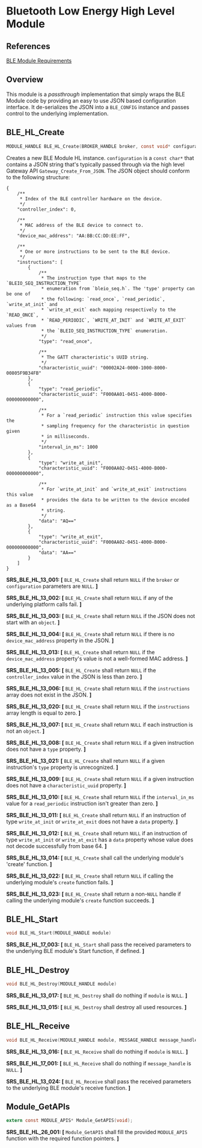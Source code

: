 # Bluetooth Low Energy High Level Module

## References

[BLE Module Requirements](./blemodule_requirements.md)

## Overview

This module is a *passthrough* implementation that simply wraps the BLE Module code by providing an easy to use JSON based configuration interface. It de-serializes the JSON into a `BLE_CONFIG` instance and passes control to the underlying implementation.

## BLE_HL_Create
```c
MODULE_HANDLE BLE_HL_Create(BROKER_HANDLE broker, const void* configuration)
```

Creates a new BLE Module HL instance. `configuration` is a `const char*` that contains a JSON string that's typically passed through via the high level Gateway API `Gateway_Create_From_JSON`. The JSON object should conform to the following structure:

```
{
    /**
     * Index of the BLE controller hardware on the device.
     */
    "controller_index": 0,
    
    /**
     * MAC address of the BLE device to connect to.
     */
    "device_mac_address": "AA:BB:CC:DD:EE:FF",
    
    /**
     * One or more instructions to be sent to the BLE device.
     */
    "instructions": [
        {
            /**
             * The instruction type that maps to the `BLEIO_SEQ_INSTRUCTION_TYPE`
             * enumeration from `bleio_seq.h`. The 'type' property can be one of
             * the following: `read_once`, `read_periodic`, `write_at_init` and
             * `write_at_exit` each mapping respectively to the `READ_ONCE`,
             * `READ_PERIODIC`, `WRITE_AT_INIT` and `WRITE_AT_EXIT` values from
             * the `BLEIO_SEQ_INSTRUCTION_TYPE` enumeration.
             */
            "type": "read_once",
            
            /**
             * The GATT characteristic's UUID string.
             */
            "characteristic_uuid": "00002A24-0000-1000-8000-00805F9B34FB"
        },
        {
            "type": "read_periodic",
            "characteristic_uuid": "F000AA01-0451-4000-B000-000000000000",
            
            /**
             * For a `read_periodic` instruction this value specifies the
             * sampling frequency for the characteristic in question given
             * in milliseconds.
             */
            "interval_in_ms": 1000
        },
        {
            "type": "write_at_init",
            "characteristic_uuid": "F000AA02-0451-4000-B000-000000000000",
            
            /**
             * For `write_at_init` and `write_at_exit` instructions this value
             * provides the data to be written to the device encoded as a Base64
             * string.
             */
            "data": "AQ=="
        },
        {
            "type": "write_at_exit",
            "characteristic_uuid": "F000AA02-0451-4000-B000-000000000000",
            "data": "AA=="
        }
    ]
}
```

**SRS_BLE_HL_13_001: [** `BLE_HL_Create` shall return `NULL` if the `broker` or `configuration` parameters are `NULL`. **]**

**SRS_BLE_HL_13_002: [** `BLE_HL_Create` shall return `NULL` if any of the underlying platform calls fail. **]**

**SRS_BLE_HL_13_003: [** `BLE_HL_Create` shall return `NULL` if the JSON does not start with an `object`. **]**

**SRS_BLE_HL_13_004: [** `BLE_HL_Create` shall return `NULL` if there is no `device_mac_address` property in the JSON. **]**

**SRS_BLE_HL_13_013: [** `BLE_HL_Create` shall return `NULL` if the `device_mac_address` property's value is not a well-formed MAC address. **]**

**SRS_BLE_HL_13_005: [** `BLE_HL_Create` shall return `NULL` if the `controller_index` value in the JSON is less than zero. **]**

**SRS_BLE_HL_13_006: [** `BLE_HL_Create` shall return `NULL` if the `instructions` array does not exist in the JSON. **]**

**SRS_BLE_HL_13_020: [** `BLE_HL_Create` shall return `NULL` if the `instructions` array length is equal to zero. **]**

**SRS_BLE_HL_13_007: [** `BLE_HL_Create` shall return `NULL` if each instruction is not an `object`. **]**

**SRS_BLE_HL_13_008: [** `BLE_HL_Create` shall return `NULL` if a given instruction does not have a `type` property. **]**

**SRS_BLE_HL_13_021: [** `BLE_HL_Create` shall return `NULL` if a given instruction's `type` property is unrecognized. **]**

**SRS_BLE_HL_13_009: [** `BLE_HL_Create` shall return `NULL` if a given instruction does not have a `characteristic_uuid` property. **]**

**SRS_BLE_HL_13_010: [** `BLE_HL_Create` shall return `NULL` if the `interval_in_ms` value for a `read_periodic` instruction isn't greater than zero. **]**

**SRS_BLE_HL_13_011: [** `BLE_HL_Create` shall return `NULL` if an instruction of type `write_at_init` or `write_at_exit` does not have a `data` property. **]**

**SRS_BLE_HL_13_012: [** `BLE_HL_Create` shall return `NULL` if an instruction of type `write_at_init` or `write_at_exit` has a `data` property whose value does not decode successfully from base 64. **]**

**SRS_BLE_HL_13_014: [** `BLE_HL_Create` shall call the underlying module's 'create' function. **]**

**SRS_BLE_HL_13_022: [** `BLE_HL_Create` shall return `NULL` if calling the underlying module's `create` function fails. **]**

**SRS_BLE_HL_13_023: [** `BLE_HL_Create` shall return a non-`NULL` handle if calling the underlying module's `create` function succeeds. **]**

## BLE_HL_Start
```c
void BLE_HL_Start(MODULE_HANDLE module)
```

**SRS_BLE_HL_17_003: [** `BLE_HL_Start` shall pass the received parameters to the underlying BLE module's Start function, if defined. **]**

## BLE_HL_Destroy
```c
void BLE_HL_Destroy(MODULE_HANDLE module)
```

**SRS_BLE_HL_13_017: [** `BLE_HL_Destroy` shall do nothing if `module` is `NULL`. **]**

**SRS_BLE_HL_13_015: [** `BLE_HL_Destroy` shall destroy all used resources. **]**

## BLE_HL_Receive
```c
void BLE_HL_Receive(MODULE_HANDLE module, MESSAGE_HANDLE message_handle)
```

**SRS_BLE_HL_13_016: [** `BLE_HL_Receive` shall do nothing if `module` is `NULL`. **]**

**SRS_BLE_HL_17_001: [** `BLE_HL_Receive` shall do nothing if `message_handle` is `NULL`. **]**

**SRS_BLE_HL_13_024: [** `BLE_HL_Receive` shall pass the received parameters to the underlying BLE module's receive function. **]**

## Module_GetAPIs
```c
extern const MODULE_APIS* Module_GetAPIS(void);
```

**SRS_BLE_HL_26_001: [** `Module_GetAPIS` shall fill the provided `MODULE_APIS` function with the required function pointers. **]**
